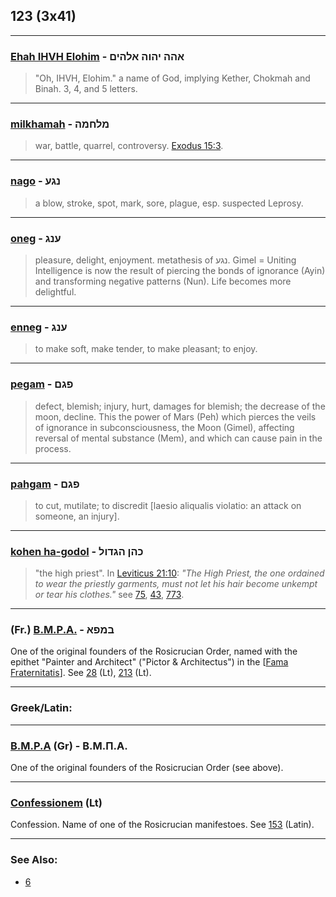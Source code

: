 ## 123 (3x41)

---

### [Ehah IHVH Elohim](/keys/AHH.IHVH.ALHIM) - אהה יהוה אלהים
> "Oh, IHVH, Elohim." a name of God, implying Kether, Chokmah and Binah. 3, 4, and 5 letters.

---

### [milkhamah](/keys/MLChMH) - מלחמה
> war, battle, quarrel, controversy. [Exodus 15:3](http://biblehub.com/exodus/15-3.htm).

---

### [nago](/keys/NGO) - נגע
> a blow, stroke, spot, mark, sore, plague, esp. suspected Leprosy.

---

### [oneg](/keys/ONG) - ענג
> pleasure, delight, enjoyment. metathesis of נגע. Gimel = Uniting Intelligence is now the result of piercing the bonds of ignorance (Ayin) and transforming negative patterns (Nun). Life becomes more delightful.

---

### [enneg](/keys/ONG) - ענג
> to make soft, make tender, to make pleasant; to enjoy.

---

### [pegam](/keys/PGM) - פגם
> defect, blemish; injury, hurt, damages for blemish; the decrease of the moon, decline. This the power of Mars (Peh) which pierces the veils of ignorance in subconsciousness, the Moon (Gimel), affecting reversal of mental substance (Mem), and which can cause pain in the process.

---

### [pahgam](/keys/PGM) - פגם
> to cut, mutilate; to discredit [laesio aliqualis violatio: an attack on someone, an injury].

---

### [kohen ha-godol](/keys/KHN.HGDVL) - כהן הגדול
> "the high priest". In [Leviticus 21:10](http://biblehub.com/leviticus/21-10.htm): *"The High Priest, the one ordained to wear the priestly garments, must not let his hair become unkempt or tear his clothes."* see [75](75), [43](43), [773](773).

---

### (Fr.) [B.M.P.A.](/keys/BMPA) - במפא
One of the original founders of the Rosicrucian Order, named with the epithet "Painter and Architect" ("Pictor & Architectus") in the [[Fama Fraternitatis](https://archive.org/stream/fameconfessionof00vaug#page/24/mode/2up)]. See [28](28) (Lt), [213](213) (Lt).

---

### Greek/Latin:

---

### [B.M.P.A](/greek?word=bmpa) (Gr) - Β.Μ.Π.Α.
One of the original founders of the Rosicrucian Order (see above).

---

### [Confessionem](/latin?word=Confessionem) (Lt)
Confession. Name of one of the Rosicrucian manifestoes. See [153](153) (Latin).

---

### See Also:

- [6](6)
